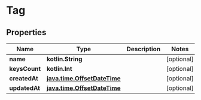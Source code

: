 
# Tag

## Properties
Name | Type | Description | Notes
------------ | ------------- | ------------- | -------------
**name** | **kotlin.String** |  |  [optional]
**keysCount** | **kotlin.Int** |  |  [optional]
**createdAt** | [**java.time.OffsetDateTime**](java.time.OffsetDateTime.md) |  |  [optional]
**updatedAt** | [**java.time.OffsetDateTime**](java.time.OffsetDateTime.md) |  |  [optional]



